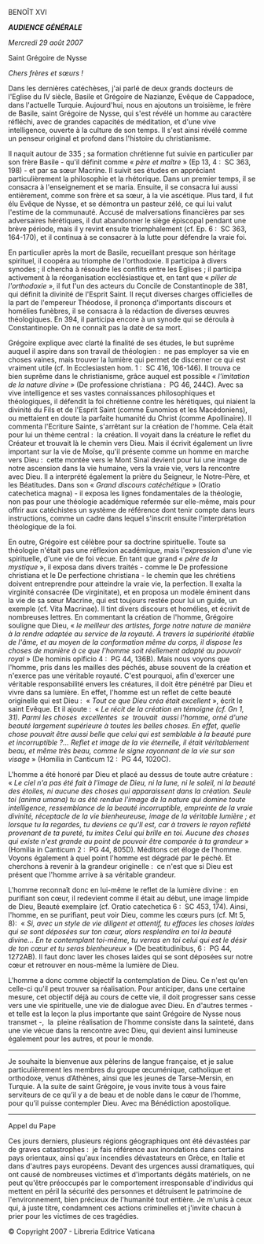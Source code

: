 BENOÎT XVI

***AUDIENCE GÉNÉRALE***

*Mercredi 29 août 2007*

Saint Grégoire de Nysse

*Chers frères et sœurs !*

Dans les dernières catéchèses, j'ai parlé de deux grands docteurs de l'Eglise du IV siècle, Basile et Grégoire de Nazianze, Evêque de Cappadoce, dans l'actuelle Turquie. Aujourd'hui, nous en ajoutons un troisième, le frère de Basile, saint Grégoire de Nysse, qui s'est révélé un homme au caractère réfléchi, avec de grandes capacités de méditation, et d'une vive intelligence, ouverte à la culture de son temps. Il s'est ainsi révélé comme un penseur original et profond dans l'histoire du christianisme.

Il naquit autour de 335 ; sa formation chrétienne fut suivie en particulier par son frère Basile - qu'il définit comme « *père et maître* » (Ep 13, 4 :  SC 363, 198) - et par sa sœur Macrine. Il suivit ses études en appréciant particulièrement la philosophie et la rhétorique. Dans un premier temps, il se consacra à l'enseignement et se maria. Ensuite, il se consacra lui aussi entièrement, comme son frère et sa sœur, à la vie ascétique. Plus tard, il fut élu Evêque de Nysse, et se démontra un pasteur zélé, ce qui lui valut l'estime de la communauté. Accusé de malversations financières par ses adversaires hérétiques, il dut abandonner le siège épiscopal pendant une brève période, mais il y revint ensuite triomphalement (cf. Ep. 6 :  SC 363, 164-170), et il continua à se consacrer à la lutte pour défendre la vraie foi.

En particulier après la mort de Basile, recueillant presque son héritage spirituel, il coopéra au triomphe de l'orthodoxie. Il participa à divers synodes ; il chercha à résoudre les conflits entre les Eglises ; il participa activement à la réorganisation ecclésiastique et, en tant que « *pilier de l'orthodoxie* », il fut l'un des acteurs du Concile de Constantinople de 381, qui définit la divinité de l'Esprit Saint. Il reçut diverses charges officielles de la part de l'empereur Théodose, il prononça d'importants discours et homélies funèbres, il se consacra à la rédaction de diverses œuvres théologiques. En 394, il participa encore à un synode qui se déroula à Constantinople. On ne connaît pas la date de sa mort.

Grégoire explique avec clarté la finalité de ses études, le but suprême auquel il aspire dans son travail de théologien :  ne pas employer sa vie en choses vaines, mais trouver la lumière qui permet de discerner ce qui est vraiment utile (cf. In Ecclesiasten hom. 1 :  SC 416, 106-146). Il trouva ce bien suprême dans le christianisme, grâce auquel est possible « *l'imitation de la nature divine* » (De professione christiana :  PG 46, 244C). Avec sa vive intelligence et ses vastes connaissances philosophiques et théologiques, il défendit la foi chrétienne contre les hérétiques, qui niaient la divinité du Fils et de l'Esprit Saint (comme Eunomios et les Macédoniens), ou mettaient en doute la parfaite humanité du Christ (comme Apollinaire). Il commenta l'Ecriture Sainte, s'arrêtant sur la création de l'homme. Cela était pour lui un thème central :  la création. Il voyait dans la créature le reflet du Créateur et trouvait là le chemin vers Dieu. Mais il écrivit également un livre important sur la vie de Moïse, qu'il présente comme un homme en marche vers Dieu :  cette montée vers le Mont Sinaï devient pour lui une image de notre ascension dans la vie humaine, vers la vraie vie, vers la rencontre avec Dieu. Il a interprété également la prière du Seigneur, le Notre-Père, et les Béatitudes. Dans son « *Grand discours catéchétique* » (Oratio catechetica magna) - il exposa les lignes fondamentales de la théologie, non pas pour une théologie académique refermée sur elle-même, mais pour offrir aux catéchistes un système de référence dont tenir compte dans leurs instructions, comme un cadre dans lequel s'inscrit ensuite l'interprétation théologique de la foi.

En outre, Grégoire est célèbre pour sa doctrine spirituelle. Toute sa théologie n'était pas une réflexion académique, mais l'expression d'une vie spirituelle, d'une vie de foi vécue. En tant que grand « *père de la mystique* », il exposa dans divers traités - comme le De professione christiana et le De perfectione christiana - le chemin que les chrétiens doivent entreprendre pour atteindre la vraie vie, la perfection. Il exalta la virginité consacrée (De virginitate), et en proposa un modèle éminent dans la vie de sa sœur Macrine, qui est toujours restée pour lui un guide, un exemple (cf. Vita Macrinae). Il tint divers discours et homélies, et écrivit de nombreuses lettres. En commentant la création de l'homme, Grégoire souligne que Dieu, « *le meilleur des artistes, forge notre nature de manière à la rendre adaptée au service de la royauté. A travers la supériorité établie de l'âme, et au moyen de la conformation même du corps, il dispose les choses de manière à ce que l'homme soit réellement adapté au pouvoir royal* » (De hominis opificio 4 :  PG 44, 136B). Mais nous voyons que l'homme, pris dans les mailles des péchés, abuse souvent de la création et n'exerce pas une véritable royauté. C'est pourquoi, afin d'exercer une véritable responsabilité envers les créatures, il doit être pénétré par Dieu et vivre dans sa lumière. En effet, l'homme est un reflet de cette beauté originelle qui est Dieu :  « *Tout ce que Dieu créa était excellent* », écrit le saint Evêque. Et il ajoute :  « *Le récit de la création en témoigne (cf. Gn 1, 31). Parmi les choses  excellentes  se  trouvait  aussi l'homme, orné d'une beauté largement supérieure à toutes les belles choses. En effet, quelle chose pouvait être aussi belle que celui qui est semblable à la beauté pure et incorruptible ?... Reflet et image de la vie éternelle, il était véritablement beau, et même très beau, comme le signe rayonnant de la vie sur son visage* » (Homilia in Canticum 12 :  PG 44, 1020C).

L'homme a été honoré par Dieu et placé au dessus de toute autre créature :  « *Le ciel n'a pas été fait à l'image de Dieu, ni la lune, ni le soleil, ni la beauté des étoiles, ni aucune des choses qui apparaissent dans la création. Seule toi (anima umana) tu as été rendue l'image de la nature qui domine toute intelligence, ressemblance de la beauté incorruptible, empreinte de la vraie divinité, réceptacle de la vie bienheureuse, image de la véritable lumière ; et lorsque tu la regardes, tu deviens ce qu'Il est, car à travers le rayon reflété provenant de ta pureté, tu imites Celui qui brille en toi. Aucune des choses qui existe n'est grande au point de pouvoir être comparée à ta grandeur* » (Homilia in Canticum 2 :  PG 44, 805D). Méditons cet éloge de l'homme. Voyons également à quel point l'homme est dégradé par le péché. Et cherchons à revenir à la grandeur originelle :  ce n'est que si Dieu est présent que l'homme arrive à sa véritable grandeur.

L'homme reconnaît donc en lui-même le reflet de la lumière divine :  en purifiant son cœur, il redevient comme il était au début, une image limpide de Dieu, Beauté exemplaire (cf. Oratio catechetica 6 :  SC 453, 174). Ainsi, l'homme, en se purifiant, peut voir Dieu, comme les cœurs purs (cf. Mt 5, 8):  « *Si, avec un style de vie diligent et attentif, tu effaces les choses laides qui se sont déposées sur ton cœur, alors resplendira en toi la beauté divine... En te contemplant toi-même, tu verras en toi celui qui est le désir de ton cœur et tu seras bienheureux* » (De beatitudinibus, 6 :  PG 44, 1272AB). Il faut donc laver les choses laides qui se sont déposées sur notre cœur et retrouver en nous-même la lumière de Dieu.

L'homme a donc comme objectif la contemplation de Dieu. Ce n'est qu'en celle-ci qu'il peut trouver sa réalisation. Pour anticiper, dans une certaine mesure, cet objectif déjà au cours de cette vie, il doit progresser sans cesse vers une vie spirituelle, une vie de dialogue avec Dieu. En d'autres termes - et telle est la leçon la plus importante que saint Grégoire de Nysse nous transmet -,  la  pleine réalisation de l'homme consiste dans la sainteté, dans une vie vécue dans la rencontre avec Dieu, qui devient ainsi lumineuse également pour les autres, et pour le monde.

* * *

Je souhaite la bienvenue aux pèlerins de langue française, et je salue particulièrement les membres du groupe œcuménique, catholique et orthodoxe, venus d’Athènes, ainsi que les jeunes de Tarse-Mersin, en Turquie. A la suite de saint Grégoire, je vous invite tous à vous faire serviteurs de ce qu’il y a de beau et de noble dans le cœur de l’homme, pour qu’il puisse contempler Dieu. Avec ma Bénédiction apostolique.

* * *

Appel du Pape

Ces jours derniers, plusieurs régions géographiques ont été dévastées par de graves catastrophes :  je fais référence aux inondations dans certains pays orientaux, ainsi qu'aux incendies dévastateurs en Grèce, en Italie et dans d'autres pays européens. Devant des urgences aussi dramatiques, qui ont causé de nombreuses victimes et d'importants dégâts matériels, on ne peut qu'être préoccupés par le comportement irresponsable d'individus qui mettent en péril la sécurité des personnes et détruisent le patrimoine de l'environnement, bien précieux de l'humanité tout entière. Je m'unis à ceux qui, à juste titre, condamnent ces actions criminelles et j'invite chacun à prier pour les victimes de ces tragédies.

© Copyright 2007 - Libreria Editrice Vaticana